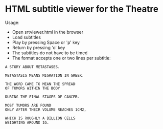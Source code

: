 HTML subtitle viewer for the Theatre
====================================

Usage:

* Open srtviewer.html in the browser
* Load subtitles
* Play by pressing Space or 'p' key
* Return by pressing 'o' key
* The subtitles do not have to be timed
* The format accepts one or two lines per subtitle:

```
A STORY ABOUT METASTASES.

METASTASIS MEANS MIGRATION IN GREEK.

THE WORD CAME TO MEAN THE SPREAD
OF TUMORS WITHIN THE BODY

DURING THE FINAL STAGES OF CANCER.

MOST TUMORS ARE FOUND
ONLY AFTER THEIR VOLUME REACHES 1CM2,

WHICH IS ROUGHLY A BILLION CELLS
WEIGHTING AROUND 1G.
```
